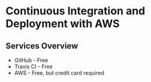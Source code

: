 # Continuous Integration and Deployment with AWS

## Services Overview

* GitHub - Free
* Travis CI - Free
* AWS - Free, but credit card required
